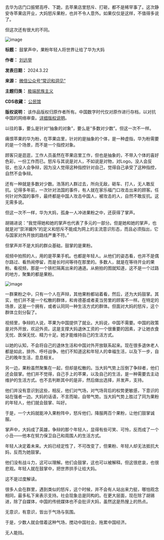去华为店门口振臂高呼、下跪，去苹果店里怒斥、打砸，都不是稀罕事了。这次静安寺苹果店开业，大妈怒斥果粉，也并不令人意外。如果仅仅是这样，不值得多说了。


但这次还有很大的不同。


![image](https://chinadigitaltimes.net/chinese/files/2024/03/post-706140-65fe2578e9b98.)




**标题：** 鼓掌声中，果粉年轻人将世界让给了华为大妈  

**作者：** [刘远举](https://chinadigitaltimes.net/space/刘远举)  

**发表日期：** 2024.3.22  

**来源：** [微信公众号“常识和洞见”](https://web.archive.org/web/https://mp.weixin.qq.com/s/yU_cdf42ewkYKkHctkcW2w)  

**主题归类：** [极端民族主义](https://chinadigitaltimes.net/space/极端民族主义)  

**CDS收藏：** [公民馆](https://chinadigitaltimes.net/space/%E5%85%AC%E6%B0%91%E9%A6%86)  

**版权说明：** 该作品版权归原作者所有。中国数字时代仅对原作进行存档，以对抗中国的网络审查。[详细版权说明](https://chinadigitaltimes.net/chinese/copyright)。


以往的事，要么是针对“抽象的对象”，要么是“多数对少数”。但这一次不一样。


痛恨苹果的华为粉，在苹果店里，针对的是抽象的个体，是一种虚指，华为粉需要的是一个场景，而不是一个指控对象。


顾客只是逛逛，工作人员虽然在苹果店里工作，但也是抽象的，不带入个体的喜好色彩，一份工作而已。怒斥与其说是对人，不如说是对物，对Logo。没人会反驳，也没人会争辩，因为没人觉得这种指控针对自己，觉得自己承受了这种指控，自然不会争辩。


还有一种就是多数对少数。浩荡的人群过去，所向无敌，砸车、打人，无人敢反抗。记得多年前，一次针对法国的事件，有人就在家乐福门口攻击出来的顾客。任何针对外国的事件，最终都是中国人攻击中国人，被攻击的人，自然不敢反抗。这无需多说。


但这一次不一样，华为大妈，孤身一人冲进果粉之中，还获得了掌声。


胡锡进说：“我觉得她和她的掌声也代表了多元的一部分。但是她和她的掌声，也就是对“崇洋媚外”的定义和怒斥不能成为网上的主流意识形态，而且必须指出，它与国家对外开放的路线严重不符。”


但掌声并不是大妈的群众基础，鼓掌的是果粉。


视频中拍照的人，用的是苹果手机。也都是年轻人。从他们的姿态看，也并不是偶尔路过、看热闹停留，而是长时间等待在那里的。多数人，就是在等待开业的果粉。看视频，那是一个铁栏隔离出来的通道。从俯拍的图就知道，这不是一个过路的地方，聚集的都是果粉。


![image](https://chinadigitaltimes.net/chinese/files/2024/03/post-706140-65fe257901bc2.)


一群果粉之中，只有一个人在声辩，其他果粉都站着看，然后，还为大妈鼓掌。其实，他们并不是一个松散的群体，和肯德基或者麦当劳里的顾客不一样。在特定的场景，这是一个拥有，或者认同同一种生活方式的群体。但面对大妈的怒斥，这个群体立刻分裂了。


视频里，争辩的人说，苹果为中国提供了就业。大妈说，中国不需要。中国的政策是对外开放，欢迎外资。这是支撑大妈退休工资的一个很重要的因素，才让她衣食无忧、医保无忧、精力十足。她才能维持自己的生活方式。


以她的认知，不会将自己的退休生活和中国对外开放联系起来。现在很多退休老人都是如此，排外、呼吁战争。他们不知道这和年轻人的幸福生活，以及下一步，自己的晚年生活，息息相关。


另一边，果粉虽然聚集在一起，但却是松散的。当大妈气势上压倒了争辩者，他们还会鼓掌。他们并不觉得，自己手上的苹果，以及自己的生活，是一种需要去主动维护的生活方式。也不去判断其中的是非，然后做出选择，并发声，支持。


他们并没有意识到这些，相反，他们对气场，对气场背后的权势更敏感，下意识的站在强者一边。大妈的话语，不言而喻，自带气势。当大妈气势上胜过了同为果粉的年轻人，他们就会鼓掌、叫好。


于是，一个大妈就能冲入果粉阵中，怒斥他们，降服两百个果粉，让他们鼓掌诚服。


掌声中，大妈成了英雄，争辩的那个年轻人，显得有些可笑、可怜，反而成了一个小丑——他本在努力保卫自己和周围人的生活方式。


年轻人决定着未来。大妈已经定性了，不可改变了，但果粉、年轻人却无法抵抗大妈，反而为她鼓掌。


他们没有战斗力，这可以理解。他们会鼓掌，这也可以被解释。但这很悲哀，也很悲观。年轻人就在鼓掌中，把世界拱手让给大妈。


这不是过度解读。


很多人会在群里，遇到类似的怒斥，这个时候，并不会有人站出来力挺，哪怕观念相同，最多私下来表示支持。社会现象总是同构的。在更大层面，现在除了胡锡进，除了自媒体，中国的传统媒体也不会批评大妈，虽然这是热搜上的热点。


无意识，有意识，皆出于气场与氛围。


于是，少数人就会借着这种气场，搅动中国社会，拖累中国经济。


无人能挡。

